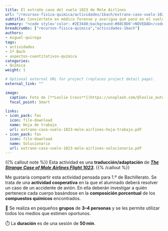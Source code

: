 ```yaml
---
title: El extraño caso del vuelo 1023 de Mole Airlines
url: "/recursos-fisica-quimica/actividades/1bach/extrano-caso-vuelo-1023-mole-airlines"
subtitle: Conviértete en médico forense y averigua qué pasó en el vuelo 1023
summary: "<code style='color: #2E3440;background:#88C0D0'>NOVEDAD</code> <br> Conviértete en médico forense y averigua qué pasó en el vuelo 1023."
breadcrumbs: ["recursos-fisica-quimica","actividades-1bach"]
authors:
- miguel-quiroga
tags:
- actividades
- 1º Bach
- aspectos-cuantitativos-química
categories:
- Química
weight: 1

# Optional external URL for project (replaces project detail page).
external_link: ""

image:
  caption: Foto de [**Leslie Cross**](https://unsplash.com/@leslie_outofdoors) en [Unsplash](https://unsplash.com)
  focal_point: Smart

links:
- icon_pack: fas
  icon: file-download
  name: Hoja de trabajo
  url: extrano-caso-vuelo-1023-mole-airlines-hoja-trabajo.pdf
- icon_pack: fas
  icon: file-download
  name: Solucionario
  url: extrano-caso-vuelo-1023-mole-airlines-solucionario.pdf
---
```


{{% callout note %}}
Esta actividad es una **traducción/adaptación** de [***The Strange Case of Mole Airlines Flight 1023***](https://pubs.acs.org/doi/10.1021/ed080p407).
{{% /callout %}}

Me gustaría compartir esta actividad pensada para 1.º de Bachillerato. Se trata de una **actividad cooperativa** en la que el alumnado deberá resolver un caso de un accidente de avión. En ella deberán investigar a quién pertenece cada cuerpo basándose en la **composición porcentual** de los **compuestos químicos** encontrados.

👥 Se realiza en pequeños **grupos** de **3–4 personas** y se les permite utilizar todos los medios que estimen oportunos.

⏱️ La **duración** es de una sesión de **50**&thinsp;**min**.

